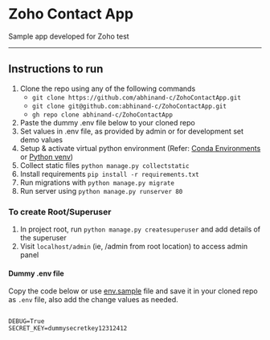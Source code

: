 # Zoho Contact App
Sample app developed for Zoho test

----

## Instructions to run
1. Clone the repo using any of the following commands
   - `git clone https://github.com/abhinand-c/ZohoContactApp.git`
   - `git clone git@github.com:abhinand-c/ZohoContactApp.git`
   - `gh repo clone abhinand-c/ZohoContactApp`
2. Paste the dummy .env file below to your cloned repo
3. Set values in .env file, as provided by admin or for development set demo values
3. Setup & activate virtual python environment  (Refer: [Conda Environments](https://docs.conda.io/projects/conda/en/latest/user-guide/tasks/manage-environments.html) or [Python venv](https://docs.python.org/3/tutorial/venv.html))
4. Collect static files `python manage.py collectstatic`
5. Install requirements `pip install -r requirements.txt`
6. Run migrations with `python manage.py migrate`
7. Run server using `python manage.py runserver 80`


### To create Root/Superuser
1. In project root, run 
    `python manage.py createsuperuser`
   and add details of the superuser
2. Visit `localhost/admin` (ie, /admin from root location) to access admin panel

#### Dummy .env file

Copy the code below or use [env.sample](env.sample) file and save it in your cloned repo as `.env` file, also add the change values as needed.

```

DEBUG=True
SECRET_KEY=dummysecretkey12312412

```